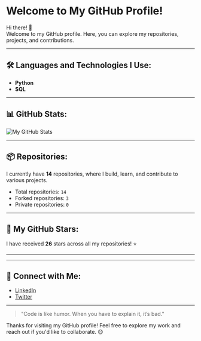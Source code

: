 # Welcome to My GitHub Profile!

Hi there! 👋  
Welcome to my GitHub profile. Here, you can explore my repositories, projects, and contributions.

---

## 🛠️ Languages and Technologies I Use:

- **Python**
- **SQL**
  
  

---

## 📊 GitHub Stats:

![My GitHub Stats](https://github-readme-stats.vercel.app/api?username=Parthita&show_icons=true&count_private=true&hide_title=true&hide=prs&theme=radical)

---

## 📦 Repositories:

I currently have **14** repositories, where I build, learn, and contribute to various projects.

- Total repositories: `14`
- Forked repositories: `3`
- Private repositories: `0`

---

## 🌟 My GitHub Stars:

I have received **26** stars across all my repositories! ⭐

---




---

## 🔗 Connect with Me:

- [LinkedIn](https://www.linkedin.com/in/parthita-chattopadhyay-7bb3072b4?utm_source=share&utm_campaign=share_via&utm_content=profile&utm_medium=android_app)
- [Twitter](https://x.com/parthita_?t=jc3u-a9ZcHEdCl-43ugApA&s=09)

---

> "Code is like humor. When you have to explain it, it’s bad." 

Thanks for visiting my GitHub profile! Feel free to explore my work and reach out if you'd like to collaborate. 😊
